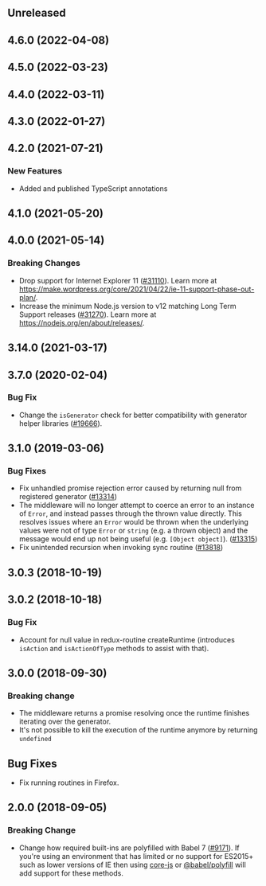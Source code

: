 <!-- Learn how to maintain this file at https://github.com/WordPress/gutenberg/tree/HEAD/packages#maintaining-changelogs. -->

## Unreleased

## 4.6.0 (2022-04-08)

## 4.5.0 (2022-03-23)

## 4.4.0 (2022-03-11)

## 4.3.0 (2022-01-27)

## 4.2.0 (2021-07-21)

### New Features

-   Added and published TypeScript annotations

## 4.1.0 (2021-05-20)

## 4.0.0 (2021-05-14)

### Breaking Changes

-   Drop support for Internet Explorer 11 ([#31110](https://github.com/WordPress/gutenberg/pull/31110)). Learn more at https://make.wordpress.org/core/2021/04/22/ie-11-support-phase-out-plan/.
-   Increase the minimum Node.js version to v12 matching Long Term Support releases ([#31270](https://github.com/WordPress/gutenberg/pull/31270)). Learn more at https://nodejs.org/en/about/releases/.

## 3.14.0 (2021-03-17)

## 3.7.0 (2020-02-04)

### Bug Fix

-   Change the `isGenerator` check for better compatibility with generator helper libraries ([#19666](https://github.com/WordPress/gutenberg/pull/19666)).

## 3.1.0 (2019-03-06)

### Bug Fixes

-   Fix unhandled promise rejection error caused by returning null from registered generator ([#13314](https://github.com/WordPress/gutenberg/pull/13314))
-   The middleware will no longer attempt to coerce an error to an instance of `Error`, and instead passes through the thrown value directly. This resolves issues where an `Error` would be thrown when the underlying values were not of type `Error` or `string` (e.g. a thrown object) and the message would end up not being useful (e.g. `[Object object]`).
    ([#13315](https://github.com/WordPress/gutenberg/pull/13315))
-   Fix unintended recursion when invoking sync routine ([#13818](https://github.com/WordPress/gutenberg/pull/13818))

## 3.0.3 (2018-10-19)

## 3.0.2 (2018-10-18)

### Bug Fix

-   Account for null value in redux-routine createRuntime (introduces `isAction` and `isActionOfType` methods to assist with that).

## 3.0.0 (2018-09-30)

### Breaking change

-   The middleware returns a promise resolving once the runtime finishes iterating over the generator.
-   It's not possible to kill the execution of the runtime anymore by returning `undefined`

## Bug Fixes

-   Fix running routines in Firefox.

## 2.0.0 (2018-09-05)

### Breaking Change

-   Change how required built-ins are polyfilled with Babel 7 ([#9171](https://github.com/WordPress/gutenberg/pull/9171)). If you're using an environment that has limited or no support for ES2015+ such as lower versions of IE then using [core-js](https://github.com/zloirock/core-js) or [@babel/polyfill](https://babeljs.io/docs/en/next/babel-polyfill) will add support for these methods.
